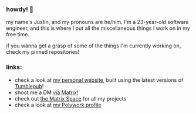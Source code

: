 ### howdy! 👋

my name's Justin, and my pronouns are he/him. I'm a 23-year-old software engineer, and this is where I put all the miscellaneous things I work on in my free time.

if you wanna get a grasp of some of the things I'm currently working on, check my pinned repositories!

### links:

* check a look at [my personal website](https://schweigert.dev), built using the latest versions of [Tumblepub](https://github.com/sand-head/Tumblepub)!
* shoot me a DM [via Matrix!](https://matrix.to/#/@justin:schweigert.dev)
* check out [the Matrix Space](https://matrix.to/#/#justins-projects:schweigert.dev) for all my projects
* check a look at [my Polywork profile](https://justin.schweigert.dev)

<!--
**sand-head/sand-head** is a ✨ _special_ ✨ repository because its `README.md` (this file) appears on your GitHub profile.

Here are some ideas to get you started:

- 🔭 I’m currently working on ...
- 🌱 I’m currently learning ...
- 👯 I’m looking to collaborate on ...
- 🤔 I’m looking for help with ...
- 💬 Ask me about ...
- 📫 How to reach me: ...
- 😄 Pronouns: ...
- ⚡ Fun fact: ...
-->
